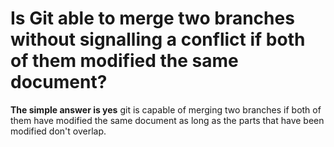 # Is Git able to merge two branches without signalling a conflict if both of them modified the same document?

**The simple answer is yes** git is capable of merging two branches if both of them have modified the same document as long as the parts that have been modified don't overlap.

